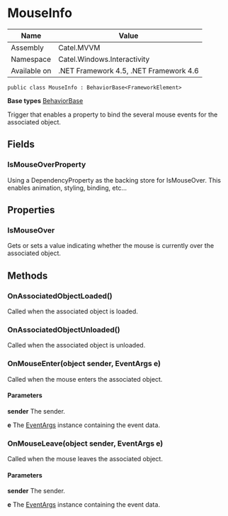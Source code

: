 

# MouseInfo

Name|Value
---|---
Assembly|Catel.MVVM
Namespace|Catel.Windows.Interactivity
Available on|.NET Framework 4.5, .NET Framework 4.6

```
public class MouseInfo : BehaviorBase<FrameworkElement>
```

**Base types**
[BehaviorBase]()


Trigger that enables a property to bind the several mouse events for the associated object.



## Fields

### IsMouseOverProperty

Using a DependencyProperty as the backing store for IsMouseOver.  This enables animation, styling, binding, etc...



## Properties

### IsMouseOver

Gets or sets a value indicating whether the mouse is currently over the associated object.



## Methods

### OnAssociatedObjectLoaded()

Called when the associated object is loaded.



### OnAssociatedObjectUnloaded()

Called when the associated object is unloaded.



### OnMouseEnter(object sender, EventArgs e)

Called when the mouse enters the associated object.

#### Parameters

**sender**
The sender.

**e**
The [EventArgs](#) instance containing the event data.



### OnMouseLeave(object sender, EventArgs e)

Called when the mouse leaves the associated object.

#### Parameters

**sender**
The sender.

**e**
The [EventArgs](#) instance containing the event data.



